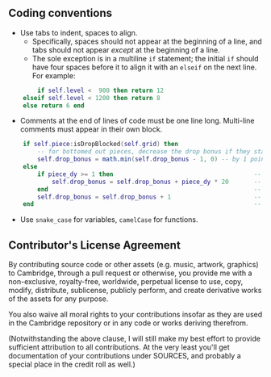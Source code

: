 Coding conventions
------------------

* Use tabs to indent, spaces to align.
	* Specifically, spaces should not appear at the beginning of a line, and tabs should not appear _except_ at the beginning of a line.
	* The sole exception is in a multiline `if` statement; the initial `if` should have four spaces before it to align it with an `elseif` on the next line. For example:

```lua
	    if self.level <  900 then return 12
	elseif self.level < 1200 then return 8
	else return 6 end
```

* Comments at the end of lines of code must be one line long. Multi-line comments must appear in their own block.

```lua
	if self.piece:isDropBlocked(self.grid) then
		-- for bottomed out pieces, decrease the drop bonus if they stall on dropping it
		self.drop_bonus = math.min(self.drop_bonus - 1, 0) -- by 1 point per frame
	else                                                            
		if piece_dy >= 1 then                                       -- basically
			self.drop_bonus = self.drop_bonus + piece_dy * 20       -- this sort of
		end                                                         -- multiline comment
		self.drop_bonus = self.drop_bonus + 1                       -- is completely
	end                                                             -- unacceptable
```

* Use `snake_case` for variables, `camelCase` for functions.


Contributor's License Agreement
-------------------------------

By contributing source code or other assets (e.g. music, artwork, graphics) to Cambridge, through a pull request or otherwise, you provide me with a non-exclusive, royalty-free, worldwide, perpetual license to use, copy, modify, distribute, sublicense, publicly perform, and create derivative works of the assets for any purpose.

You also waive all moral rights to your contributions insofar as they are used in the Cambridge repository or in any code or works deriving therefrom.

(Notwithstanding the above clause, I will still make my best effort to provide sufficient attribution to all contributions. At the very least you'll get documentation of your contributions under SOURCES, and probably a special place in the credit roll as well.)
